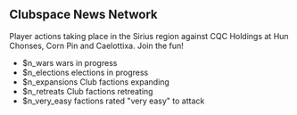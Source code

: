

## Clubspace News Network

Player actions taking place in the Sirius region
against CQC Holdings at Hun Chonses, Corn Pin and Caelottixa.
Join the fun!

* $n_wars wars in progress
* $n_elections elections in progress
* $n_expansions Club factions expanding
* $n_retreats Club factions retreating
* $n_very_easy factions rated "very easy" to attack


